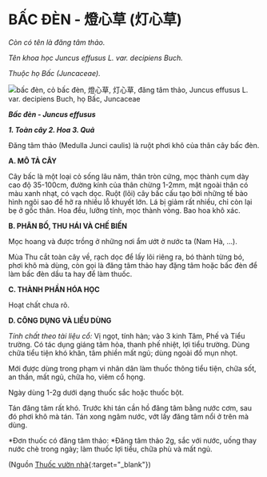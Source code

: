 # BẤC ĐÈN - 燈心草 (灯心草)

*Còn có tên là đăng tâm thảo.*

*Tên khoa học Juncus effusus L. var. decipiens Buch.*

*Thuộc họ Bấc (Juncaceae).*

![bấc đèn, cỏ bấc đèn, 燈心草, 灯心草, đăng tâm thảo, Juncus effusus L. var. decipiens Buch, họ Bấc, Juncaceae](/imgs/caythuoc/dtl/bac-den.jpg)

***Bấc đèn - Juncus effusus***

***1\. Toàn cây 2. Hoa 3. Quả***

Đăng tâm thảo (Medulla Junci caulis) là ruột phơi khô của thân cây bấc đèn.

**A. MÔ TẢ CÂY**

Cây bấc là một loại cỏ sống lâu năm, thân tròn cứng, mọc thành cụm dày cao độ 35-100cm, đường kính của thân chừng 1-2mm, mặt ngoài thân có màu xanh nhạt, có vạch dọc. Ruột (lõi) cây bấc cấu tạo bởi những tế bào hình ngôi sao để hở ra nhiều lỗ khuyết lớn. Lá bị giảm rất nhiều, chỉ còn lại bẹ ở gốc thân. Hoa đều, lưỡng tính, mọc thành vòng. Bao hoa khô xác.

**B. PHÂN BỐ, THU HÁI VÀ CHẾ BIẾN**

Mọc hoang và được trồng ở những nơi ẩm ướt ở nước ta (Nam Hà, ...).

Mùa Thu cắt toàn cây về, rạch dọc để lấy lõi riêng ra, bó thành từng bó, phơi khô mà dùng, còn gọi là đăng tâm thảo hay đặng tâm hoặc bấc đèn để làm bấc đèn dầu ta hay để làm thuốc.

**C. THÀNH PHẦN HÓA HỌC**

Hoạt chất chưa rõ.

**D. CÔNG DỤNG VÀ LIỀU DÙNG**

*Tính chất theo tài liệu cổ:* Vị ngọt, tính hàn; vào 3 kinh Tâm, Phế và Tiểu trường. Có tác dụng giáng tâm hỏa, thanh phế nhiệt, lợi tiểu trường. Dùng chữa tiểu tiện khó khăn, tâm phiền mất ngủ; dùng ngoài đồ mụn nhọt.

Mới được dùng trong phạm vi nhân dân làm thuốc thông tiểu tiện, chữa sốt, an thần, mất ngủ, chữa ho, viêm cổ họng.

Ngày dùng 1-2g dưới dạng thuốc sắc hoặc thuốc bột.

Tán đăng tâm rất khó. Trước khi tán cần hồ đăng tâm bằng nước cơm, sau đó phơi khô mà tán. Tán xong ngâm nước, vớt lấy đăng tâm nổi ở trên mà dùng.

*Đơn thuốc có đăng tâm thảo: *Đăng tâm thảo 2g, sắc với nước, uống thay nước chè trong ngày; làm thuốc lợi tiểu, chữa phù và mất ngủ.


(Nguồn [Thuốc vườn nhà](http://thuocvuonnha.com){:target="_blank"})